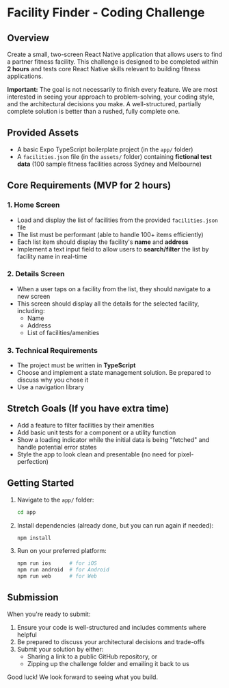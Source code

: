 # Facility Finder - Coding Challenge

## Overview

Create a small, two-screen React Native application that allows users to find a partner fitness facility. This challenge is designed to be completed within **2 hours** and tests core React Native skills relevant to building fitness applications.

**Important:** The goal is not necessarily to finish every feature. We are most interested in seeing your approach to problem-solving, your coding style, and the architectural decisions you make. A well-structured, partially complete solution is better than a rushed, fully complete one.

## Provided Assets

- A basic Expo TypeScript boilerplate project (in the `app/` folder)
- A `facilities.json` file (in the `assets/` folder) containing **fictional test data** (100 sample fitness facilities across Sydney and Melbourne)

## Core Requirements (MVP for 2 hours)

### 1. Home Screen

- Load and display the list of facilities from the provided `facilities.json` file
- The list must be performant (able to handle 100+ items efficiently)
- Each list item should display the facility's **name** and **address**
- Implement a text input field to allow users to **search/filter** the list by facility name in real-time

### 2. Details Screen

- When a user taps on a facility from the list, they should navigate to a new screen
- This screen should display all the details for the selected facility, including:
  - Name
  - Address
  - List of facilities/amenities

### 3. Technical Requirements

- The project must be written in **TypeScript**
- Choose and implement a state management solution. Be prepared to discuss why you chose it
- Use a navigation library

## Stretch Goals (If you have extra time)

- Add a feature to filter facilities by their amenities
- Add basic unit tests for a component or a utility function
- Show a loading indicator while the initial data is being "fetched" and handle potential error states
- Style the app to look clean and presentable (no need for pixel-perfection)

## Getting Started

1. Navigate to the `app/` folder:
   ```bash
   cd app
   ```

2. Install dependencies (already done, but you can run again if needed):
   ```bash
   npm install
   ```

3. Run on your preferred platform:
   ```bash
   npm run ios      # for iOS
   npm run android  # for Android
   npm run web      # for Web
   ```

## Submission

When you're ready to submit:

1. Ensure your code is well-structured and includes comments where helpful
2. Be prepared to discuss your architectural decisions and trade-offs
3. Submit your solution by either:
   - Sharing a link to a public GitHub repository, or
   - Zipping up the challenge folder and emailing it back to us

Good luck! We look forward to seeing what you build.
